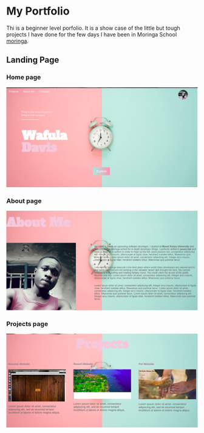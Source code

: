 # My Portfolio
Thi is a beginner level porfolio. It is a show case of the little but tough projects I have done for the few days I have been in Moringa School [moringa](https://moringaschool.com).

## Landing Page
### Home page
![](https://raw.githubusercontent.com/Davisdavy/portfolio/master/css/images/land.png)

### About page
![](https://raw.githubusercontent.com/Davisdavy/portfolio/master/css/images/land1.png)

### Projects page
![](https://raw.githubusercontent.com/Davisdavy/portfolio/master/css/images/land2.png)